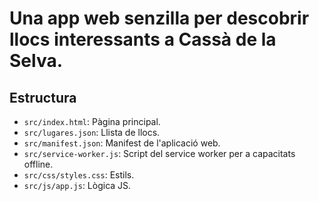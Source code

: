 # Una app web senzilla per descobrir llocs interessants a Cassà de la Selva.

## Estructura

- `src/index.html`: Pàgina principal.
- `src/lugares.json`: Llista de llocs.
- `src/manifest.json`: Manifest de l'aplicació web.
- `src/service-worker.js`: Script del service worker per a capacitats offline.
- `src/css/styles.css`: Estils.
- `src/js/app.js`: Lògica JS.
